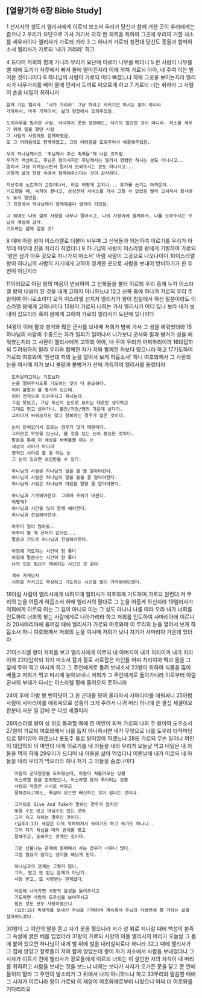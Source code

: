 ## [열왕기하 6장 Bible Study]

1 선지자의 생도가 엘리사에게 이르되 보소서 우리가 당신과 함께 거한 곳이 우리에게는 좁으니
2 우리가 요단으로 가서 거기서 각각 한 재목을 취하여 그곳에 우리의 거할 처소를 세우사이다 엘리사가 가로되 가라
3 그 하나가 가로되 청컨대 당신도 종들과 함께하소서 엘리사가 가로되 '내가 가리라' 하고

4 드디어 저희와 함께 가니라 무리가 요단에 이르러 나무를 베더니
5 한 사람이 나무를 벨 때에 도끼가 자루에서 빠져 물에 떨어진지라 이에 외쳐 가로되 아아, 내 주여 이는 빌어온 것이니이다
6 하나님의 사람이 가로되 어디 빠졌느냐 하매 그곳을 보이는지라 엘리사가 나무가지를 베어 물에 던져서 도끼로 떠오르게 하고
7 가로되 너는 취하라 그 사람이 손을 내밀어 취하니라

```
함께 가는 엘리사. '내가 가리라' 그냥 하라고 시키기만 하시는 분이 아니라
가까이서, 아주 가까이서, 삶의 현장에서 도와주었음.

도끼자루를 빌려온 사람. 넉넉하지 못한 형편에도, 자기의 일만한 것이 아니라. 처소를 세우기 위해 일을 했던 사람
그 사람의 사정에도 함께하였음.
또 그 어려움에도 함께하였고, 그의 어려움을 도와주어서 해결해주었음.

우리 하나님께서도 '주님께서 주신 축복들'에 나온 것처럼
우리가 백성이고, 주님은 왕이시지만 주님께서는 멀리서 명령만 하시는 분도 아니시고..
멀리서 그냥 지켜보시면서 멀리서 도와주시는 분도 아니시고...
이렇게 삶의 현장 속에서 함께해주신다는 것이 감사하다.

지난주에 노트북이 고장이나서, 이걸 어떻게 고치나... 휴가를 쓰기는 아까운데..
기도했을 때, 숙직이 끝나고, 삼성전자 서비스를 가서 고칠 수 있었음 빨리 고쳐져서 회사에도 늦지 않았음.
그 과정에서 하나님께서 함께해준다 생각이 되었음.

그 외에도 나의 삶의 사정을 너무나 잘아시고, 나의 사정속에 함께하사. 나를 도와주시는 주님이 계심에 감사.
기도하는 삶에 힘쓸 것!
```

8 때에 아람 왕이 이스라엘로 더불어 싸우며 그 신복들과 의논하여 이르기를 우리가 아무데 아무데 진을 치리라 하였더니
9 하나님의 사람이 이스라엘 왕에게 기별하여 가로되 '왕은 삼가 아무 곳으로 지나가지 마소서' 아람 사람이 그곳으로 나오나이다
10이스라엘 왕이 하나님의 사람의 자기에게 고하여 경계한 곳으로 사람을 보내어 방비하기가 한 두번이 아닌지라

11이러므로 아람 왕의 마음이 번뇌하여 그 신복들을 불러 이르되 우리 중에 누가 이스라엘 왕의 내응이 된 것을 내게 고하지 아니하느냐
12그 신복 중에 하나가 가로되 우리 주 왕이여 아니로소이다 오직 이스라엘 선지자 엘리사가 왕이 침실에서 하신 말씀이라도 이스라엘 왕에게 고하나이다
13왕이 가로되 너희는 가서 엘리사가 어디 있나 보라 내가 보내어 잡으리라 혹이 왕에게 고하여 가로되 엘리사가 도단에 있나이다

14왕이 이에 말과 병거와 많은 군사를 보내매 저희가 밤에 가서 그 성을 에워쌌더라
15하나님의 사람의 수종드는 자가 일찌기 일어나서 나가보니 군사와 말과 병거가 성을 에워쌌는지라 그 사환이 엘리사에게 고하되 아아, 내 주여 우리가 어찌하리이까
16대답하되 두려워하지 말라 우리와 함께한 자가 저와 함께한 자보다 많으니라 하고
17기도하여 가로되 여호와여 '원컨대 저의 눈을 열어서 보게 하옵소서' 하니 여호와께서 그 사환의 눈을 여시매 저가 보니 불말과 불병거가 산에 가득하여 엘리사를 둘렀더라

```
  도와달라고하는 기도보다
  눈을 열어주시도록 기도하는 것이 더 중요하다.
  이미 불말과 불 병거가 있는데.
  이미 전적으로 도와주시고 계시는데.
  그걸 못보고, 그냥 육신의 눈으로 보이는 대로만 생각하고
  그대로 믿고 살아가니. 불안/걱정/염려 가운데 살다가.
  그러다가 싸워보지도 않고 항복하는 경우가 많은 것이다.

  눈이 닫혀있어서 모르는 경우가 많기 때문이다.
  그러므로 무엇을 보느냐, 볼 것을 보는 눈이 중요한 것이다.
  말씀을 통해 이 세상을 바라볼줄 아는 눈
  세상의 시야가 아니라
  영적인 시야로 볼 줄 아는 눈
  그 눈이 있으면 쓰임받을 수 있다.

  하나님의 사람은 하나님의 일을 볼 줄 알아야한다.
  하나님의 사람은 하나님의 말을 들을 줄 알아야한다.
  하나님의 사람은 하나님의 마음을 말할 줄 알아야한다.

  하나님과 가까워야한다. 그래야 주위가 바뀐다.
  어떻게?
  하나님과 시간을 많이 함께 해야한다.
  하나님과 친밀해야한다.

  아무리 일이 많아도..
  아무리 할 게 산더미 같아도...
  말씀과 기도로 하나님과 친밀해야한다.

  아침에 기도하는 시간이 참 좋다
  아침에 말씀보는 시간이 참 좋다
  나의 모든 필요가 채워지는 시간인 것 같다.

  계속 가져보자
  시편을 가지고도 묵상하고 기도하는 시간을 많이 가져봐야되겠다.

```

18아람 사람이 엘리사에게 내려오매 엘리사가 여호와께 기도하여 가로되 원컨대 저 무리의 눈을 어둡게 하옵소서 하매 엘리사의 말대로 그 눈을 어둡게 하신지라
19엘리사가 저희에게 이르되 이는 그 길이 아니요 이는 그 성도 아니니 나를 따라 오라 내가 너희를 인도하여 너희의 찾는 사람에게로 나아가리라 하고 저희를 인도하여 사마리아에 이르니라
20사마리아에 들어갈 때에 엘리사가 가로되 여호와여 이 무리의 눈을 열어서 보게 하옵소서 하니 여호와께서 저희의 눈을 여시매 저희가 보니 자기가 사마리아 가운데 있더라

21이스라엘 왕이 저희를 보고 엘리사에게 이르되 내 아버지여 내가 치리이까 내가 치리이까
22대답하되 치지 마소서 칼과 활로 사로잡은 자인들 어찌 치리이까 떡과 물을 그 앞에 두어 먹고 마시게 하고 그 주인에게로 돌려 보내소서
23왕이 위하여 식물을 많이 베풀고 저희가 먹고 마시매 놓아보내니 저희가 그 주인에게로 돌아가니라 이로부터 아람 군사의 부대가 다시는 이스라엘 땅에 들어오지 못하니라

24이 후에 아람 왕 벤하닷이 그 온 군대를 모아 올라와서 사마리아를 에워싸니
25아람 사람이 사마리아를 에워싸므로 성중이 크게 주려서 나귀 머리 하나에 은 팔십 세겔이요 합분태 사분 일 갑에 은 다섯 세겔이라

26이스라엘 왕이 성 위로 통과할 때에 한 여인이 외쳐 가로되 나의 주 왕이여 도우소서
27왕이 가로되 여호와께서 너를 돕지 아니하시면 내가 무엇으로 너를 도우랴 타작마당으로 말미암아 하겠느냐 포도주 틀로 말미암아 하겠느냐
28또 가로되 무슨 일이냐 여인이 대답하되 이 여인이 내게 이르기를 네 아들을 내라 우리가 오늘날 먹고 내일은 내 아들을 먹자 하매
29우리가 드디어 내 아들을 삶아 먹었더니 이튿날에 내가 이르되 네 아들을 내라 우리가 먹으리라 하나 저가 그 아들을 숨겼나이다

```
   아람의 군대장관을 도와줬는데, 아람이 쳐들어오는 상황
   이스라엘 왕을 도와줬으나, 이스라엘 왕이 죽이려는 상황
   사람의 마음은 시시로 바뀌고
   잘해준다고해도, 욕심이 있으면 배신하는 것이 쉽다는 것이다.

   그러므로 Give And Take라 말하는 경우가 많지만
   맞을 수도 있고 아닐수도 있는 것이
   그저 속고 속이는 경우인 것이다.
   (딤후3:13) 세상은 더욱 악하여져서 속이기도 하고 속기도 하나니..
   그저 자기 욕심을 따라 관계를 맺고
   잘해주고, 도와주는 관계인 것이다.

   그런 신물나는 관계에 얽매여서 사는 경우가 너무나 많다.
   그럴 필요가 없다는 생각을 해보게 된다.

   하나님과의 관계는 그렇지 않다.
   그저, 받고 또 받는 관계가 아닌가.
   사랑 받고, 또 사랑받는 관계였다.

   아침에 나아가면 사랑의 음성을 들려주시고
   기도하면 사랑의 도우심을 보여주시고
   힘든 것도 모두 사랑이였으니
   (요3:16) 독생자를 보내신 주님을 기억하며 계속해서 주님의 사랑안에 잘 거하는 삶을 살아야되겠다.
```

30왕이 그 여인의 말을 듣고 자기 옷을 찢으니라 저가 성 위로 지나갈 때에 백성이 본즉 그 속살에 굵은 베를 입었더라
31왕이 가로되 사밧의 아들 엘리사의 머리가 오늘날 그 몸에 붙어 있으면 하나님이 내게 벌 위에 벌을 내리실찌로다 하니라
32그 때에 엘리사가 그 집에 앉았고 장로들이 저와 함께 앉았는데 왕이 자기 처소에서 사람을 보내었더니 그 사자가 이르기 전에 엘리사가 장로들에게 이르되 너희는 이 살인한 자의 자식이 내 머리를 취하려고 사람을 보내는 것을 보느냐
너희는 보다가 사자가 오거든 문을 닫고 문 안에 들이지 말라 그 주인의 발소리가 그 뒤에서 나지 아니하느냐 하고
33무리와 말씀할 때에 그 사자가 이르니라 왕이 가로되 이 재앙이 여호와께로부터 나왔으니 어찌 더 여호와를 기다리리요
